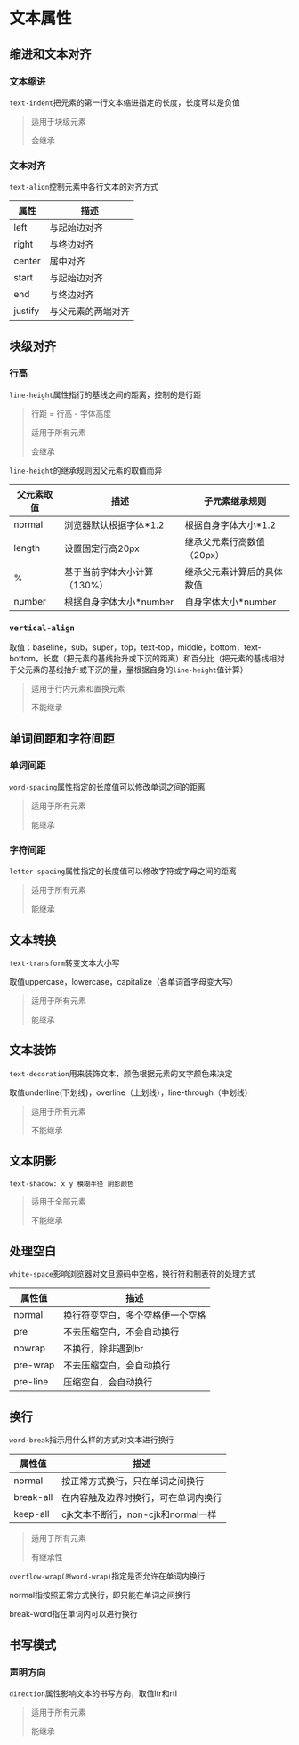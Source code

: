 # 文本属性

## 缩进和文本对齐

### 文本缩进

`text-indent`把元素的第一行文本缩进指定的长度，长度可以是负值

> 适用于块级元素
>
> 会继承

### 文本对齐

`text-align`控制元素中各行文本的对齐方式

| 属性    | 描述               |
| ------- | ------------------ |
| left    | 与起始边对齐       |
| right   | 与终边对齐         |
| center  | 居中对齐           |
| start   | 与起始边对齐       |
| end     | 与终边对齐         |
| justify | 与父元素的两端对齐 |

## 块级对齐

### 行高

`line-height`属性指行的基线之间的距离，控制的是行距

> 行距 = 行高 - 字体高度
>
> 适用于所有元素
>
> 会继承

`line-height`的继承规则因父元素的取值而异

| 父元素取值 | 描述                         | 子元素继承规则             |
| ---------- | ---------------------------- | -------------------------- |
| normal     | 浏览器默认根据字体*1.2       | 根据自身字体大小*1.2       |
| length     | 设置固定行高20px             | 继承父元素行高数值（20px） |
| %          | 基于当前字体大小计算（130%） | 继承父元素计算后的具体数值 |
| number     | 根据自身字体大小*number      | 自身字体大小*number        |

### `vertical-align`

取值：baseline，sub，super，top，text-top，middle，bottom，text-bottom，长度（把元素的基线抬升或下沉的距离）和百分比（把元素的基线相对于父元素的基线抬升或下沉的量，量根据自身的`line-height`值计算）

> 适用于行内元素和置换元素
>
> 不能继承

## 单词间距和字符间距	

### 单词间距

`word-spacing`属性指定的长度值可以修改单词之间的距离

> 适用于所有元素
>
> 能继承

### 字符间距

`letter-spacing`属性指定的长度值可以修改字符或字母之间的距离

> 适用于所有元素
>
> 能继承

## 文本转换	

`text-transform`转变文本大小写

取值uppercase，lowercase，capitalize（各单词首字母变大写）

> 适用于所有元素
>
> 能继承

## 文本装饰

`text-decoration`用来装饰文本，颜色根据元素的文字颜色来决定

取值underline(下划线)，overline（上划线），line-through（中划线）

> 适用于所有元素
>
> 不能继承

## 文本阴影

`text-shadow: x y 模糊半径 阴影颜色`

> 适用于全部元素
>
> 不能继承

## 处理空白

`white-space`影响浏览器对文旦源码中空格，换行符和制表符的处理方式

| 属性值   | 描述                             |
| -------- | -------------------------------- |
| normal   | 换行符变空白，多个空格便一个空格 |
| pre      | 不去压缩空白，不会自动换行       |
| nowrap   | 不换行，除非遇到br               |
| pre-wrap | 不去压缩空白，会自动换行         |
| pre-line | 压缩空白，会自动换行             |

## 换行

`word-break`指示用什么样的方式对文本进行换行

| 属性值    | 描述                                 |
| --------- | ------------------------------------ |
| normal    | 按正常方式换行，只在单词之间换行     |
| break-all | 在内容触及边界时换行，可在单词内换行 |
| keep-all  | cjk文本不断行，non-cjk和normal一样   |

> 适用于所有元素
>
> 有继承性

`overflow-wrap(原word-wrap)`指定是否允许在单词内换行

normal指按照正常方式换行，即只能在单词之间换行

break-word指在单词内可以进行换行

## 书写模式

### 声明方向

`direction`属性影响文本的书写方向，取值ltr和rtl

> 适用于所有元素
>
> 能继承



